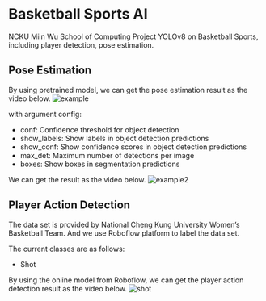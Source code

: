 # Basketball Sports AI

NCKU Miin Wu School of Computing Project
YOLOv8 on Basketball Sports, including player detection, pose estimation.


## Pose Estimation
By using pretrained model, we can get the pose estimation result as the video below.
![example](./src/pose_estimation_example.gif)

with argument config:
- conf: Confidence threshold for object detection
- show_labels: Show labels in object detection predictions
- show_conf: Show confidence scores in object detection predictions
- max_det: Maximum number of detections per image
- boxes: Show boxes in segmentation predictions

We can get the result as the video below.
![example2](./src/pose_estimation_example2.gif)

## Player Action Detection
The data set is provided by National Cheng Kung University Women’s Basketball Team.
And we use Roboflow platform to label the data set.

The current classes are as follows:
- Shot

By using the online model from Roboflow, we can get the player action detection result as the video below.
![shot](./src/object_detection_example.gif)
